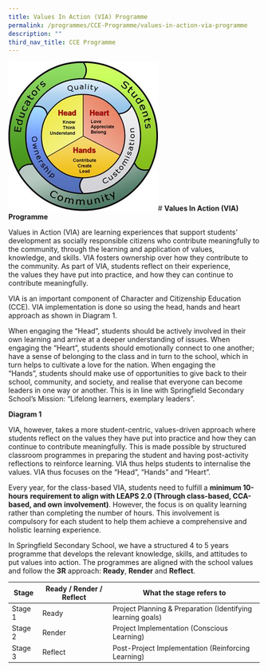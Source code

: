```yaml
---
title: Values In Action (VIA) Programme
permalink: /programmes/CCE-Programme/values-in-action-via-programme
description: ""
third_nav_title: CCE Programme
---
```

![](/images/CCE%20VIA%20Framework.jpg)# **Values In Action (VIA) Programme**

Values in Action (VIA) are learning experiences that support students’ development as socially responsible citizens who contribute meaningfully to the community, through the learning and application of values, knowledge, and skills. VIA fosters ownership over how they contribute to the community. As part of VIA, students reflect on their experience, the values they have put into practice, and how they can continue to contribute meaningfully.

VIA is an important component of Character and Citizenship Education (CCE). VIA implementation is done so using the head, hands and heart approach as shown in Diagram 1.

When engaging the “Head”, students should be actively involved in their own learning and arrive at a deeper understanding of issues. When engaging the “Heart”, students should emotionally connect to one another; have a sense of belonging to the class and in turn to the school, which in turn helps to cultivate a love for the nation. When engaging the “Hands”, students should make use of opportunities to give back to their school, community, and society, and realise that everyone can become leaders in one way or another. This is in line
with Springfield Secondary School’s Mission: “Lifelong learners, exemplary leaders”.

**Diagram 1**

VIA, however, takes a more student-centric, values-driven approach where students reflect on the values they have put into practice and how they can continue to contribute meaningfully. This is made possible by structured classroom programmes in preparing the student and having post-activity reflections to reinforce learning. VIA thus helps students to internalise the values. VIA thus focuses on the “Head”, “Hands” and “Heart”.

Every year, for the class-based VIA, students need to fulfill a **minimum 10-hours** **requirement to align with LEAPS 2.0 (Through class-based, CCA-based, and own** **involvement)**. However, the focus is on quality learning rather than completing the number of hours. This involvement is compulsory for each student to help them achieve a comprehensive and holistic learning experience.

In Springfield Secondary School, we have a structured 4 to 5 years programme that develops the relevant knowledge, skills, and attitudes to put values into action. The programmes are aligned with the school values and follow the **3R** approach: **Ready**, **Render** and **Reflect**.

| Stage 	| Ready / Render / Reflect 	| What the stage refers to 	|
| ---	| ---	| ---	|
| Stage 1 	| Ready 	| Project Planning & Preparation (Identifying learning goals) 	|
| Stage 2 	| Render 	| Project Implementation (Conscious Learning) 	|
|  Stage 3 	| Reflect  	| Post-Project Implementation (Reinforcing Learning)  	|